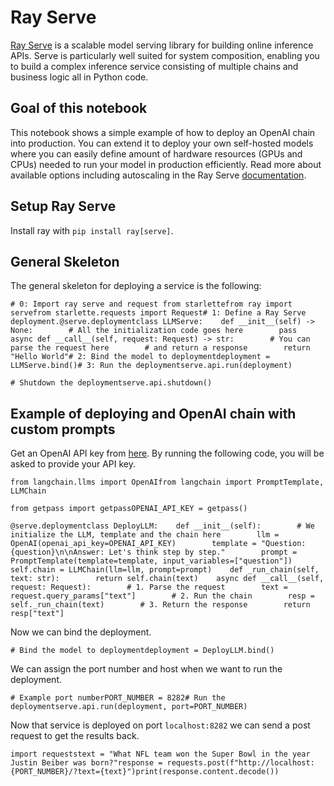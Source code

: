 Ray Serve
=========

[Ray Serve](https://docs.ray.io/en/latest/serve/index.html) is a scalable model serving library for building online inference APIs. Serve is particularly well suited for system composition, enabling you to build a complex inference service consisting of multiple chains and business logic all in Python code.

Goal of this notebook[](#goal-of-this-notebook "Direct link to Goal of this notebook")
---------------------------------------------------------------------------------------

This notebook shows a simple example of how to deploy an OpenAI chain into production. You can extend it to deploy your own self-hosted models where you can easily define amount of hardware resources (GPUs and CPUs) needed to run your model in production efficiently. Read more about available options including autoscaling in the Ray Serve [documentation](https://docs.ray.io/en/latest/serve/getting_started.html).

Setup Ray Serve[](#setup-ray-serve "Direct link to Setup Ray Serve")
---------------------------------------------------------------------

Install ray with `pip install ray[serve]`.

General Skeleton[](#general-skeleton "Direct link to General Skeleton")
------------------------------------------------------------------------

The general skeleton for deploying a service is the following:

    # 0: Import ray serve and request from starlettefrom ray import servefrom starlette.requests import Request# 1: Define a Ray Serve deployment.@serve.deploymentclass LLMServe:    def __init__(self) -> None:        # All the initialization code goes here        pass    async def __call__(self, request: Request) -> str:        # You can parse the request here        # and return a response        return "Hello World"# 2: Bind the model to deploymentdeployment = LLMServe.bind()# 3: Run the deploymentserve.api.run(deployment)

    # Shutdown the deploymentserve.api.shutdown()

Example of deploying and OpenAI chain with custom prompts[](#example-of-deploying-and-openai-chain-with-custom-prompts "Direct link to Example of deploying and OpenAI chain with custom prompts")
---------------------------------------------------------------------------------------------------------------------------------------------------------------------------------------------------

Get an OpenAI API key from [here](https://platform.openai.com/account/api-keys). By running the following code, you will be asked to provide your API key.

    from langchain.llms import OpenAIfrom langchain import PromptTemplate, LLMChain

    from getpass import getpassOPENAI_API_KEY = getpass()

    @serve.deploymentclass DeployLLM:    def __init__(self):        # We initialize the LLM, template and the chain here        llm = OpenAI(openai_api_key=OPENAI_API_KEY)        template = "Question: {question}\n\nAnswer: Let's think step by step."        prompt = PromptTemplate(template=template, input_variables=["question"])        self.chain = LLMChain(llm=llm, prompt=prompt)    def _run_chain(self, text: str):        return self.chain(text)    async def __call__(self, request: Request):        # 1. Parse the request        text = request.query_params["text"]        # 2. Run the chain        resp = self._run_chain(text)        # 3. Return the response        return resp["text"]

Now we can bind the deployment.

    # Bind the model to deploymentdeployment = DeployLLM.bind()

We can assign the port number and host when we want to run the deployment.

    # Example port numberPORT_NUMBER = 8282# Run the deploymentserve.api.run(deployment, port=PORT_NUMBER)

Now that service is deployed on port `localhost:8282` we can send a post request to get the results back.

    import requeststext = "What NFL team won the Super Bowl in the year Justin Beiber was born?"response = requests.post(f"http://localhost:{PORT_NUMBER}/?text={text}")print(response.content.decode())